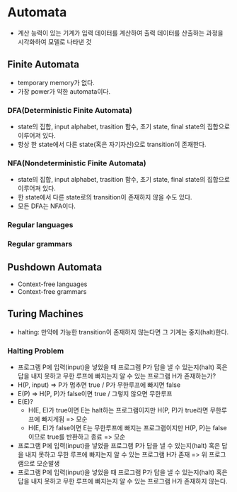 # Automata
* 계산 능력이 있는 기계가 입력 데이터를 계산하여 출력 데이터를 산출하는 과정을 시각화하여 모델로 나타낸 것
## Finite Automata
* temporary memory가 없다.
* 가장 power가 약한 automata이다.
### DFA(Deterministic Finite Automata)
* state의 집합, input alphabet, trasition 함수, 초기 state, final state의 집합으로 이루어져 있다.
* 항상 한 state에서 다른 state(혹은 자기자신)으로 transition이 존재한다.
### NFA(Nondeterministic Finite Automata)
* state의 집합, input alphabet, trasition 함수, 초기 state, final state의 집합으로 이루어져 있다.
* 한 state에서 다른 state로의 transition이 존재하지 않을 수도 있다.
* 모든 DFA는 NFA이다.
### Regular languages
### Regular grammars
## Pushdown Automata
* Context-free languages
* Context-free grammars
## Turing Machines
* halting: 만약에 가능한 transition이 존재하지 않는다면 그 기계는 중지(halt)한다.
### Halting Problem
* 프로그램 P에 입력(input)을 넣었을 때 프로그램 P가 답을 낼 수 있는지(halt) 혹은 답을 내지 못하고 무한 루프에 빠지는지 알 수 있는 프로그램 H가 존재하는가?
* H(P, input) => P가 멈추면 true / P가 무한루프에 빠지면 false
* E(P) => H(P, P)가 false이면 true / 그렇지 않으면 무한루프
* E(E)?
  * H(E, E)가 true이면 E는 halt하는 프로그램이지만 H(P, P)가 true라면 무한루프에 빠지게됨 => 모순
  * H(E, E)가 false이면 E는 무한루프에 빠지는 프로그램이지만 H(P, P)는 false 이므로 true를 반환하고 종료 => 모순
* 프로그램 P에 입력(input)을 넣었을 프로그램 P가 답을 낼 수 있는지(halt) 혹은 답을 내지 못하고 무한 루프에 빠지는지 알 수 있는 프로그램 H가 존재 => 위 프로그램으로 모순발생
* 프로그램 P에 입력(input)을 넣었을 때 프로그램 P가 답을 낼 수 있는지(halt) 혹은 답을 내지 못하고 무한 루프에 빠지는지 알 수 있는 프로그램 H가 존재하지 않는다.
